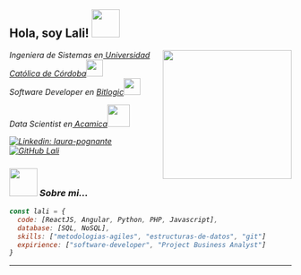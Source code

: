 <!--
**lalipognante/lalipognante** is a ✨ _special_ ✨ repository because its `README.md` (this file) appears on your GitHub profile.

Here are some ideas to get you started:

- 🔭 I’m currently working on ...
- 🌱 I’m currently learning ...
- 👯 I’m looking to collaborate on ...
- 🤔 I’m looking for help with ...
- 💬 Ask me about ...
- 📫 How to reach me: ...
- 😄 Pronouns: ...
- ⚡ Fun fact: ...
-->


<h2> Hola, soy Lali! <img src="https://media.giphy.com/media/mGcNjsfWAjY5AEZNw6/giphy.gif" width="50"></h2>
<img align='right' src="https://media.giphy.com/media/ieyl9zmCjO4b4t6qoY/giphy.gif" width="230">
<p><em>Ingeniera de Sistemas en<a href="https://www.ucc.edu.ar/carreras/ingenieria-de-sistemas"> Universidad Católica de Córdoba</a><img src="https://media.giphy.com/media/fYSnHlufseco8Fh93Z/giphy.gif" width="30">
 </br>Software Developer en <a href="http://www.bitlogic.io/">Bitlogic</a><img src="https://media.giphy.com/media/WUlplcMpOCEmTGBtBW/giphy.gif" width="30"> 
 <p><em>Data Scientist en<a href="https://www.acamica.com/data-science?utm_source=adwords&utm_term=%2Bdata%20%2Bscience%20%2Bacamica&utm_medium=ppc&utm_campaign=Ac%C3%A1mica+Brand+Terms&hsa_kw=%2Bdata%20%2Bscience%20%2Bacamica&hsa_acc=8956516354&hsa_mt=b&hsa_ad=379855393429&hsa_cam=6467590204&hsa_tgt=kwd-628948735330&hsa_ver=3&hsa_src=g&hsa_grp=76602913399&hsa_net=adwords&gclid=Cj0KCQjwkZiFBhD9ARIsAGxFX8AMvvx6WQxsye4fdpCcZKPqzMOCD-lFFeFIMu85ChMd8d-b_eQoLrMaAp9qEALw_wcB"> Acamica</a><img src="https://media.giphy.com/media/8dYmJ6Buo3lYY/giphy.gif" width="40">
</em></p>

[![Linkedin: laura-pognante](https://img.shields.io/badge/-laurapognante-blue?style=flat-square&logo=Linkedin&logoColor=white&link=https://www.linkedin.com/in/laura-pognante/)](https://www.linkedin.com/in/laura-pognante/)
[![GitHub Lali](https://img.shields.io/github/followers/lalipognante?label=follow&style=social)](https://github.com/lalipognante)


### <img src="https://media.giphy.com/media/VgCDAzcKvsR6OM0uWg/giphy.gif" width="50"> Sobre mi...  

```javascript
const lali = {
  code: [ReactJS, Angular, Python, PHP, Javascript],
  database: [SQL, NoSQL],
  skills: ["metodologias-agiles", "estructuras-de-datos", "git"]
  expirience: ["software-developer", "Project Business Analyst"]
}
```

---
